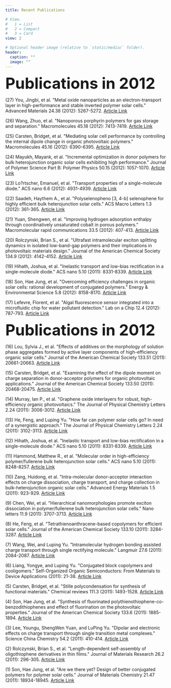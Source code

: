 ```yaml
---
title: Recent Publications

# View.
#   1 = List
#   2 = Compact
#   3 = Card
view: 2

# Optional header image (relative to `static/media/` folder).
header:
  caption: ""
  image: ""
---
```


<b><font size=10>Publications in 2012</b></font>

(27) You, Jingbi, et al. "Metal oxide nanoparticles as an electron-transport layer in high-performance and stable inverted polymer solar cells." Advanced Materials 24.38 (2012): 5267-5272.
    <a href="https://onlinelibrary.wiley.com/doi/abs/10.1002/adma.201201958?casa_token=vwZZsH8zC0sAAAAA:-X-9bc0fcqhENxSSng2QQPwPh4Y-ar6t5eO0bk7ad1gFGrDRcgpt50FyRjcNpkHZ2V0SkRJgw4f34w">Article Link</a><br>

(26) Wang, Zhuo, et al. "Nanoporous porphyrin polymers for gas storage and separation." Macromolecules 45.18 (2012): 7413-7419.
    <a href="https://pubs.acs.org/doi/abs/10.1021/ma301426e?casa_token=PThK_RX3uPIAAAAA:6lEiWrZyMk3iX2gW3zD1Q6ql60xDy6sfXjKFKSMjq47Hrfk_GVG9n8f40c6ObDix3SPUPiIC8AK4uw">Article Link</a><br>

(25) Carsten, Bridget, et al. "Mediating solar cell performance by controlling the internal dipole change in organic photovoltaic polymers." Macromolecules 45.16 (2012): 6390-6395.
    <a href="https://pubs.acs.org/doi/abs/10.1021/ma3011119?casa_token=ysKqc_yrJLAAAAAA:WKl4OiC23IaqJevPyLZ9-L_zq2j3an7_Ix_0D93IX6AJRUxN-ack9IP0qPTUsGotMaXIBt3eOC4N9Q">Article Link</a><br>

(24) Mayukh, Mayank, et al. "Incremental optimization in donor polymers for bulk heterojunction organic solar cells exhibiting high performance." Journal of Polymer Science Part B: Polymer Physics 50.15 (2012): 1057-1070.
    <a href="https://onlinelibrary.wiley.com/doi/abs/10.1002/polb.23102">Article Link</a><br>

(23) Lo?rtscher, Emanuel, et al. "Transport properties of a single-molecule diode." ACS nano 6.6 (2012): 4931-4939.
    <a href="https://pubs.acs.org/doi/abs/10.1021/nn300438h?casa_token=JtNnAymQC5EAAAAA:iIunm0PSxFOetkLCuvI99NNXUZu0TOy5s2Tdh8gZehZMwW14mttA-AI4nPe6CP2ExGgIochAsVVC8w">Article Link</a><br>

(22) Saadeh, Haythem A., et al. "Polyselenopheno [3, 4-b] selenophene for highly efficient bulk heterojunction solar cells." ACS Macro Letters 1.3 (2012): 361-365.
    <a href="https://pubs.acs.org/doi/abs/10.1021/mz300004t?casa_token=I7sfRsTNvwoAAAAA:9aCY1EKTDCMXoxlzuuz93yX6jZJKEyAWgv64sW4pLrBLlXZcWmkrC6jm1GulSK91uLbBA1zlx3U1KQ">Article Link</a><br>

(21) Yuan, Shengwen, et al. "Improving hydrogen adsorption enthalpy through coordinatively unsaturated cobalt in porous polymers." Macromolecular rapid communications 33.5 (2012): 407-413.
    <a href="https://onlinelibrary.wiley.com/doi/abs/10.1002/marc.201100797?casa_token=ESR6DN8QMYoAAAAA:L40-NCBfviPQWiD962UUDhUv1srlfnDZfdrt58yuYwlLQNYP6DY87Uhx8_BMbwQqwvdNZxyaValZUQ">Article Link</a><br>

(20) Rolczynski, Brian S., et al. "Ultrafast intramolecular exciton splitting dynamics in isolated low-band-gap polymers and their implications in photovoltaic materials design." Journal of the American Chemical Society 134.9 (2012): 4142-4152.
    <a href="https://pubs.acs.org/doi/abs/10.1021/ja209003y?casa_token=ASZDAGDwMG4AAAAA:nLIV10Vwx1NzKii-v9KI4jmHzk_4t7lHRrFgunWQHohZZEnUmMaAjH-3E1FcXKigNuRhI9uC40G1Hg">Article Link</a><br>

(19) Hihath, Joshua, et al. "Inelastic transport and low-bias rectification in a single-molecule diode." ACS nano 5.10 (2011): 8331-8339.
    <a href="https://pubs.acs.org/doi/abs/10.1021/nn2030644?casa_token=a9_r2PObGWgAAAAA:zQKBkcFxjxhQ_uPDbpeuuP-_v4VzO1aPzVPGVnqkQ7rMhV3vOZy7RLExwGP56tSwWwzFL17xv1z-5A">Article Link</a><br>

(18) Son, Hae Jung, et al. "Overcoming efficiency challenges in organic solar cells: rational development of conjugated polymers." Energy & Environmental Science 5.8 (2012): 8158-8170.
    <a href="https://pubs.rsc.org/en/content/articlehtml/2012/ee/c2ee21608f?casa_token=CB9JKsIWIWYAAAAA:1M2S_lPbQv37wU3IMVLBQ50w5bylwyTY42ix9LXMyYQCEkIbPD3zcpGpMUpghHnaEnWWmTfU8CdW">Article Link</a><br>

(17) Lefevre, Florent, et al. "Algal fluorescence sensor integrated into a microfluidic chip for water pollutant detection." Lab on a Chip 12.4 (2012): 787-793.
    <a href="https://pubs.rsc.org/en/content/articlehtml/2012/lc/c2lc20998e?casa_token=TFLARa2UWvIAAAAA:PBSj-J6q5Sr6R0YFp8u0h3d4pCXZoGcbohbBHx_0IYWCqZwjaISAO_XeGKT82NT5UhFcHy9j3Kag">Article Link</a><br>


<b><font size=10>Publications in 2012</b></font>

(16) Lou, Sylvia J., et al. "Effects of additives on the morphology of solution phase aggregates formed by active layer components of high-efficiency organic solar cells." Journal of the American Chemical Society 133.51 (2011): 20661-20663.
    <a href="https://pubs.acs.org/doi/abs/10.1021/ja2085564?casa_token=lU1qM_SHyOAAAAAA:RI9CfYvgwWfNtC2SQQj3O1E62X0Tsobh8is6ikdrgrCYwyOjR5EuEXXaEB5Exmi1CaJBLNRL_IPYAg">Article Link</a><br>

(15) Carsten, Bridget, et al. "Examining the effect of the dipole moment on charge separation in donor-acceptor polymers for organic photovoltaic applications." Journal of the American Chemical Society 133.50 (2011): 20468-20475.
    <a href="https://pubs.acs.org/doi/abs/10.1021/ja208642b?casa_token=YGMBdNZW5tIAAAAA:h58xvMQPvNAWYhu6rLWZxQ-r_AUcr_ZitUe6i6LaXObzVmK8V-6zQvZY8u4iyqozT3vh-mEIIRiqRw">Article Link</a><br>

(14) Murray, Ian P., et al. "Graphene oxide interlayers for robust, high-efficiency organic photovoltaics." The Journal of Physical Chemistry Letters 2.24 (2011): 3006-3012.
    <a href="https://pubs.acs.org/doi/abs/10.1021/jz201493d?casa_token=CcN-Ir32rCYAAAAA:yC8sYtUUeb1xIm12qIzHBhbBzuxnSrdU6sYpHptDITMgrA4Pe1Ff1sjXrj5xAydN-RdKbhJVKwb6Xg">Article Link</a><br>

(13) He, Feng, and Luping Yu. "How far can polymer solar cells go? In need of a synergistic approach." The Journal of Physical Chemistry Letters 2.24 (2011): 3102-3113.
    <a href="https://pubs.acs.org/doi/abs/10.1021/jz201479b?casa_token=Na-2a1FVPJYAAAAA:4HDeFqPitpOcQWpyHWR3uqxQoIVX1nonwvjcBcgoFpugXQDObkIRNgvl2gEbZWK4odr3Y8eKk-OU_w">Article Link</a><br>

(12) Hihath, Joshua, et al. "Inelastic transport and low-bias rectification in a single-molecule diode." ACS nano 5.10 (2011): 8331-8339.
    <a href="https://pubs.acs.org/doi/abs/10.1021/nn2030644?casa_token=Gv1fuavvzkkAAAAA:P4gv1eqOUk9u_thrIT9nn7G6spGr_NLiM0eZy5GlpX_EWDX75D0LSQv6IIAHqw9pCgp4eTO9UXPdFA">Article Link</a><br>

(11) Hammond, Matthew R., et al. "Molecular order in high-efficiency polymer/fullerene bulk heterojunction solar cells." ACS nano 5.10 (2011): 8248-8257.
    <a href="https://pubs.acs.org/doi/abs/10.1021/nn202951e?casa_token=DcfjujGvMB0AAAAA:DbEBRH_LIG_QIhEAZqF80iMnJrra3mFNgUnQ5E1ppHbkbUGW3RutBLZODjCLsbLuns9-wE6nn4SVcw">Article Link</a><br>

(10) Zang, Huidong, et al. "Intra-molecular donor-acceptor interaction effects on charge dissociation, charge transport, and charge collection in bulk-heterojunction organic solar cells." Advanced Energy Materials 1.5 (2011): 923-929.
    <a href="https://onlinelibrary.wiley.com/doi/abs/10.1002/aenm.201100304?casa_token=KYISUhou0LMAAAAA:iLBwrV_wf13KG_Um54nSt7ej6OUqWkyJjP9mt1FF_5KuccBVncXp3F-23PwjMJM6x7OLhKF9HQjbzQ">Article Link</a><br>

(9) Chen, Wei, et al. "Hierarchical nanomorphologies promote exciton dissociation in polymer/fullerene bulk heterojunction solar cells." Nano letters 11.9 (2011): 3707-3713.
    <a href="https://pubs.acs.org/doi/abs/10.1021/nl201715q?casa_token=B1XP1XS_BPsAAAAA:Pn3yxFPGvebAZJX5IdlY3QOmhXOgu39SKxrMyO2tQgyBoN_J4GTfK3bwWgkj8B3mArcD20IxQTpfeA">Article Link</a><br>

(8) He, Feng, et al. "Tetrathienoanthracene-based copolymers for efficient solar cells." Journal of the American Chemical Society 133.10 (2011): 3284-3287.
    <a href="https://pubs.acs.org/doi/abs/10.1021/ja1110915?casa_token=gMYwqtvAE8YAAAAA:ZWdNL25blunxbJ94Twfj98kRJIqaC_b0EVYQ8chrlLiw5p3JXID7Qqhyf0S-X7xGdVneqgG3dKeTIA">Article Link</a><br>

(7) Wang, Wei, and Luping Yu. "Intramolecular hydrogen bonding assisted charge transport through single rectifying molecule." Langmuir 27.6 (2011): 2084-2087.
    <a href="https://pubs.acs.org/doi/abs/10.1021/la104002s?casa_token=M-TOXjevBKcAAAAA:MTPSr3a7ScgpLCmJUSlHnZcr4Wd8eJBd25iDZRJCrU2FGUqu0HDtlAinmuL9MydG6z639W5UXM17vg">Article Link</a><br>

(6) Liang, Yongye, and Luping Yu. "Conjugated block copolymers and cooligomers." Self-Organized Organic Semiconductors: From Materials to Device Applications (2011): 21-38.
    <a href="https://onlinelibrary.wiley.com/doi/abs/10.1002/9780470949122.ch2">Article Link</a><br>

(5) Carsten, Bridget, et al. "Stille polycondensation for synthesis of functional materials." Chemical reviews 111.3 (2011): 1493-1528.
    <a href="https://pubs.acs.org/doi/full/10.1021/cr100320w?casa_token=jk-eI3ivSp0AAAAA:jk8WswR6Ho4OqY55vEgS2zO8TwyNy3nSIqRcffqlbWhjeuG3g50544FLc3zMcFrIfrDPbrNuFsMULQ">Article Link</a><br>

(4) Son, Hae Jung, et al. "Synthesis of fluorinated polythienothiophene-co-benzodithiophenes and effect of fluorination on the photovoltaic properties." Journal of the American Chemical Society 133.6 (2011): 1885-1894.
    <a href="https://pubs.acs.org/doi/abs/10.1021/ja108601g?casa_token=hqP8bycPAbMAAAAA:rzujSuC-6jPGnC7InzScRAgJcMdmiEPQV8bJUETXP6LBlkXnulf5ZqBxHDs-HV6BggLO4pbRl45ruQ">Article Link</a><br>

(3) Lee, Youngu, ShengWen Yuan, and LuPing Yu. "Dipolar and electronic effects on charge transport through single transition metal complexes." Science China Chemistry 54.2 (2011): 410-414.
    <a href="https://idp.springer.com/authorize/casa?redirect_uri=https://link.springer.com/article/10.1007/s11426-010-4206-6&casa_token=JrTN16PlC58AAAAA:uutThgOu_I5Z8sju_Obf3iRs2nfgKZMcsS4r-29JOCl03FPmsXZgi3K3Tn8-KsqK-zV8zv08CC33mJc">Article Link</a><br>

(2) Rolczynski, Brian S., et al. "Length-dependent self-assembly of oligothiophene derivatives in thin films." Journal of Materials Research 26.2 (2011): 296-305.
    <a href="https://www.cambridge.org/core/journals/journal-of-materials-research/article/abs/lengthdependent-selfassembly-of-oligothiophene-derivatives-in-thin-films/0113BAA1D1E2151433D9018187353505">Article Link</a><br> 

(1) Son, Hae Jung, et al. "Are we there yet? Design of better conjugated polymers for polymer solar cells." Journal of Materials Chemistry 21.47 (2011): 18934-18945. 
    <a href="https://pubs.rsc.org/en/content/articlehtml/2011/jm/c1jm12388b?casa_token=rT3IZef_scUAAAAA:srgQYImZcM-URk0VZcbk1rWGXsLlo7mlozYoq_xe_OHDgYSHTDutqiPMpgIoOFIL1EeHsX7Gatel">Article Link</a><br> 